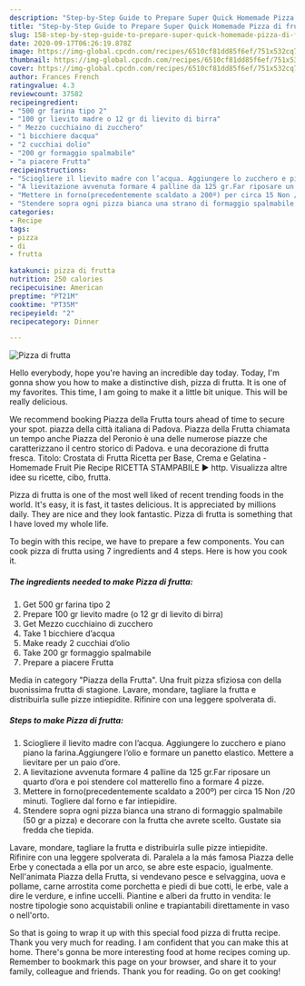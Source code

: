 ```yaml
---
description: "Step-by-Step Guide to Prepare Super Quick Homemade Pizza di frutta"
title: "Step-by-Step Guide to Prepare Super Quick Homemade Pizza di frutta"
slug: 158-step-by-step-guide-to-prepare-super-quick-homemade-pizza-di-frutta
date: 2020-09-17T06:26:19.878Z
image: https://img-global.cpcdn.com/recipes/6510cf81dd85f6ef/751x532cq70/pizza-di-frutta-recipe-main-photo.jpg
thumbnail: https://img-global.cpcdn.com/recipes/6510cf81dd85f6ef/751x532cq70/pizza-di-frutta-recipe-main-photo.jpg
cover: https://img-global.cpcdn.com/recipes/6510cf81dd85f6ef/751x532cq70/pizza-di-frutta-recipe-main-photo.jpg
author: Frances French
ratingvalue: 4.3
reviewcount: 37582
recipeingredient:
- "500 gr farina tipo 2"
- "100 gr lievito madre o 12 gr di lievito di birra"
- " Mezzo cucchiaino di zucchero"
- "1 bicchiere dacqua"
- "2 cucchiai dolio"
- "200 gr formaggio spalmabile"
- "a piacere Frutta"
recipeinstructions:
- "Sciogliere il lievito madre con l’acqua. Aggiungere lo zucchero e piano piano la farina.Aggiungere l’olio e formare un panetto elastico. Mettere a lievitare per un paio d’ore."
- "A lievitazione avvenuta formare 4 palline da 125 gr.Far riposare un quarto d’ora e poi stendere col matterello fino a formare 4 pizze."
- "Mettere in forno(precedentemente scaldato a 200º) per circa 15 Non /20 minuti. Togliere dal forno e far intiepidire."
- "Stendere sopra ogni pizza bianca una strano di formaggio spalmabile (50 gr a pizza) e decorare con la frutta che avrete scelto. Gustate sia fredda che tiepida."
categories:
- Recipe
tags:
- pizza
- di
- frutta

katakunci: pizza di frutta 
nutrition: 250 calories
recipecuisine: American
preptime: "PT21M"
cooktime: "PT35M"
recipeyield: "2"
recipecategory: Dinner

---
```



![Pizza di frutta](https://img-global.cpcdn.com/recipes/6510cf81dd85f6ef/751x532cq70/pizza-di-frutta-recipe-main-photo.jpg)

Hello everybody, hope you're having an incredible day today. Today, I'm gonna show you how to make a distinctive dish, pizza di frutta. It is one of my favorites. This time, I am going to make it a little bit unique. This will be really delicious.

We recommend booking Piazza della Frutta tours ahead of time to secure your spot. piazza della città italiana di Padova. Piazza della Frutta chiamata un tempo anche Piazza del Peronio è una delle numerose piazze che caratterizzano il centro storico di Padova. e una decorazione di frutta fresca. Titolo: Crostata di Frutta Ricetta per Base, Crema e Gelatina - Homemade Fruit Pie Recipe RICETTA STAMPABILE ► http. Visualizza altre idee su ricette, cibo, frutta.

Pizza di frutta is one of the most well liked of recent trending foods in the world. It's easy, it is fast, it tastes delicious. It is appreciated by millions daily. They are nice and they look fantastic. Pizza di frutta is something that I have loved my whole life.


To begin with this recipe, we have to prepare a few components. You can cook pizza di frutta using 7 ingredients and 4 steps. Here is how you cook it.

<!--inarticleads1-->

##### The ingredients needed to make Pizza di frutta:

1. Get 500 gr farina tipo 2
1. Prepare 100 gr lievito madre (o 12 gr di lievito di birra)
1. Get  Mezzo cucchiaino di zucchero
1. Take 1 bicchiere d’acqua
1. Make ready 2 cucchiai d’olio
1. Take 200 gr formaggio spalmabile
1. Prepare a piacere Frutta


Media in category &#34;Piazza della Frutta&#34;. Una fruit pizza sfiziosa con della buonissima frutta di stagione. Lavare, mondare, tagliare la frutta e distribuirla sulle pizze intiepidite. Rifinire con una leggere spolverata di. 

<!--inarticleads2-->

##### Steps to make Pizza di frutta:

1. Sciogliere il lievito madre con l’acqua. Aggiungere lo zucchero e piano piano la farina.Aggiungere l’olio e formare un panetto elastico. Mettere a lievitare per un paio d’ore.
1. A lievitazione avvenuta formare 4 palline da 125 gr.Far riposare un quarto d’ora e poi stendere col matterello fino a formare 4 pizze.
1. Mettere in forno(precedentemente scaldato a 200º) per circa 15 Non /20 minuti. Togliere dal forno e far intiepidire.
1. Stendere sopra ogni pizza bianca una strano di formaggio spalmabile (50 gr a pizza) e decorare con la frutta che avrete scelto. Gustate sia fredda che tiepida.


Lavare, mondare, tagliare la frutta e distribuirla sulle pizze intiepidite. Rifinire con una leggere spolverata di. Paralela a la más famosa Piazza delle Erbe y conectada a ella por un arco, se abre este espacio, igualmente. Nell&#39;animata Piazza della Frutta, si vendevano pesce e selvaggina, uova e pollame, carne arrostita come porchetta e piedi di bue cotti, le erbe, vale a dire le verdure, e infine uccelli. Piantine e alberi da frutto in vendita: le nostre tipologie sono acquistabili online e trapiantabili direttamente in vaso o nell&#39;orto. 

So that is going to wrap it up with this special food pizza di frutta recipe. Thank you very much for reading. I am confident that you can make this at home. There's gonna be more interesting food at home recipes coming up. Remember to bookmark this page on your browser, and share it to your family, colleague and friends. Thank you for reading. Go on get cooking!
